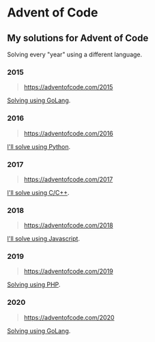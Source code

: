 Advent of Code
==============

## My solutions for Advent of Code

Solving every "year" using a different language.

### 2015
> https://adventofcode.com/2015

[Solving using GoLang](2015).

### 2016
> https://adventofcode.com/2016

[I'll solve using Python](2016).

### 2017
> https://adventofcode.com/2017

[I'll solve using C/C++](2017).

### 2018
> https://adventofcode.com/2018

[I'll solve using Javascript](2018).

### 2019
> https://adventofcode.com/2019

[Solving using PHP](2019).

### 2020
> https://adventofcode.com/2020

[Solving using GoLang](2020).
